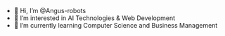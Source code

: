 - 👋 Hi, I’m @Angus-robots
- 👀 I’m interested in AI Technologies & Web Development
- 🌱 I’m currently learning Computer Science and Business Management
